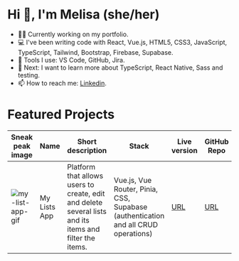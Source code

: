 # Hi 👋, I'm Melisa (she/her)

- 👩‍💻 Currently working on my portfolio.
- 💻 I've been writing code with React, Vue.js, HTML5, CSS3, JavaScript, TypeScript, Tailwind, Bootstrap, Firebase, Supabase.
- 🔧 Tools I use: VS Code, GitHub, Jira.
- 🌱 Next: I want to learn more about TypeScript, React Native, Sass and testing.
- 📫 How to reach me: [Linkedin](https://www.linkedin.com/in/melisandoval/).

# Featured Projects


| Sneak peak image      | Name  | Short description | Stack        | Live version | GitHub Repo |
| -------------         | ------------- | ------------ | -------------|  ------------- | ------------- |
|![my-list-app-gif](https://user-images.githubusercontent.com/94930294/222019092-944e587b-dd3d-4adf-9764-d79cf2d21be1.gif) | My Lists App  | Platform that allows users to create, edit and delete several lists and its items and filter the items.  | Vue.js, Vue Router, Pinia, CSS, Supabase (authentication and all CRUD operations) | [URL](https://my-lists-melisandoval.netlify.app/)  | [URL](https://github.com/melisandoval/vue-supabase-my-lists-app)  |


